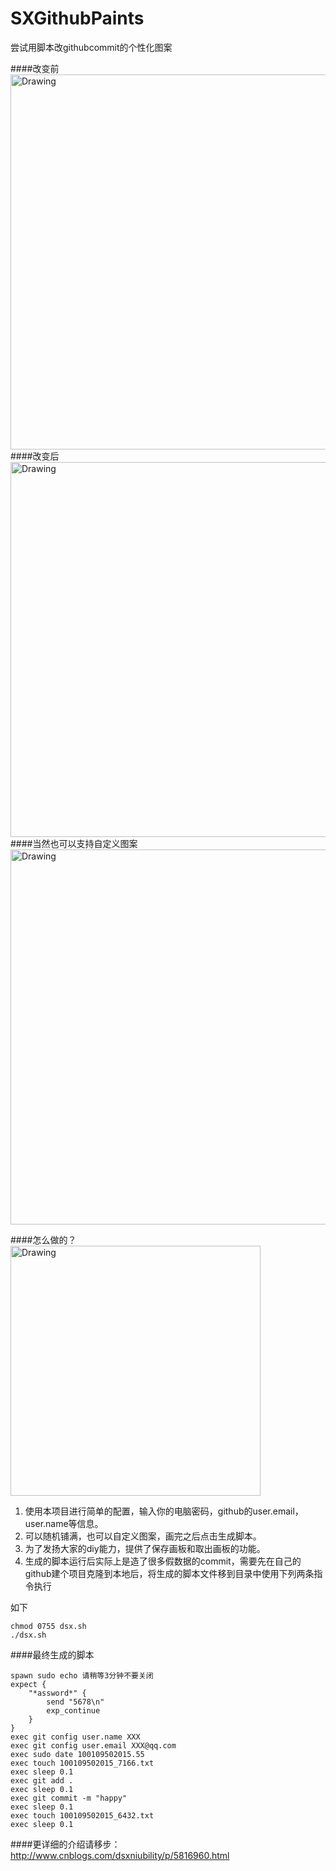 # SXGithubPaints
尝试用脚本改githubcommit的个性化图案

####改变前<br>
<img src="https://github.com/dsxNiubility/SXGithubPaints/raw/master/screenshots/0001.png" alt="Drawing" width="600px" />
####改变后<br>
<img src="https://github.com/dsxNiubility/SXGithubPaints/raw/master/screenshots/0002.png" alt="Drawing" width="600px" />
####当然也可以支持自定义图案<br>
<img src="https://github.com/dsxNiubility/SXGithubPaints/raw/master/screenshots/0003.png" alt="Drawing" width="600px" />

####怎么做的？
<img src="https://github.com/dsxNiubility/SXGithubPaints/raw/master/screenshots/0004.png" alt="Drawing" width="400px" /><br>

1. 使用本项目进行简单的配置，输入你的电脑密码，github的user.email，user.name等信息。
2. 可以随机铺满，也可以自定义图案，画完之后点击生成脚本。
3. 为了发扬大家的diy能力，提供了保存画板和取出画板的功能。
4. 生成的脚本运行后实际上是造了很多假数据的commit，需要先在自己的github建个项目克隆到本地后，将生成的脚本文件移到目录中使用下列两条指令执行

如下

	chmod 0755 dsx.sh
	./dsx.sh 


####最终生成的脚本

	spawn sudo echo 请稍等3分钟不要关闭
	expect {
    	"*assword*" {
        	send "5678\n"
        	exp_continue
    	}
	}
	exec git config user.name XXX
	exec git config user.email XXX@qq.com
	exec sudo date 100109502015.55
	exec touch 100109502015_7166.txt
	exec sleep 0.1
	exec git add .
	exec sleep 0.1
	exec git commit -m "happy"
	exec sleep 0.1
	exec touch 100109502015_6432.txt
	exec sleep 0.1


####更详细的介绍请移步：
<http://www.cnblogs.com/dsxniubility/p/5816960.html>